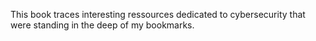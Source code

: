 This book traces interesting ressources dedicated to cybersecurity that were standing in the 
deep of my bookmarks. 
